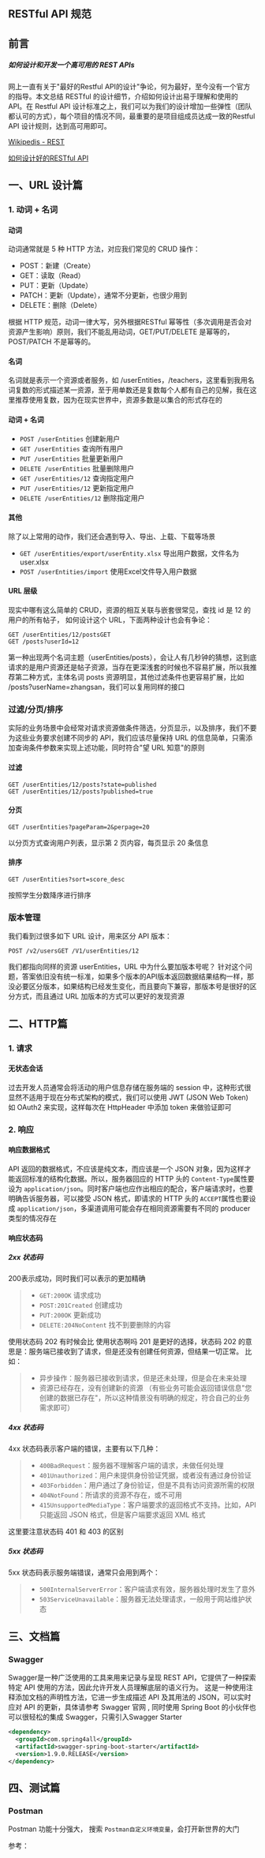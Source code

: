 ## RESTful API 规范

## 前言

##### 如何设计和开发一个高可用的 REST APIs

网上一直有关于"最好的Restful API的设计"争论，何为最好，至今没有一个官方的指导。本文总结 RESTful 的设计细节，介绍如何设计出易于理解和使用的 API。在 Restful API 设计标准之上，我们可以为我们的设计增加一些弹性（团队都认可的方式），每个项目的情况不同，最重要的是项目组成员达成一致的Restful API 设计规则，达到高可用即可。

[Wikipedis - REST](https://en.wikipedia.org/wiki/Representational_state_transfer)

[如何设计好的RESTful API](https://mp.weixin.qq.com/s/hR1TqkVzwZ_T8fuMnsM4hQ)

## 一、URL 设计篇

### 1. 动词 + 名词

#### 动词

动词通常就是 5 种 HTTP 方法，对应我们常见的 CRUD 操作：

- POST：新建（Create）
- GET：读取（Read）
- PUT：更新（Update）
- PATCH：更新（Update），通常不分更新，也很少用到
- DELETE：删除（Delete）

根据 HTTP 规范，动词一律大写，另外根据RESTful 幂等性（多次调用是否会对资源产生影响）原则，我们不能乱用动词，GET/PUT/DELETE 是幂等的，POST/PATCH 不是幂等的。

#### 名词

名词就是表示一个资源或者服务，如 /userEntities，/teachers，这里看到我用名词复数的形式描述某一资源，至于用单数还是复数每个人都有自己的见解，我在这里推荐使用复数，因为在现实世界中，资源多数是以集合的形式存在的

#### 动词 + 名词

- `POST /userEntities` 创建新用户
- `GET /userEntities` 查询所有用户
- `PUT /userEntities` 批量更新用户
- `DELETE /userEntities` 批量删除用户
- `GET /userEntities/12` 查询指定用户
- `PUT /userEntities/12` 更新指定用户
- `DELETE /userEntities/12` 删除指定用户

#### 其他

除了以上常用的动作，我们还会遇到导入、导出、上载、下载等场景

- `GET /userEntities/export/userEntity.xlsx` 导出用户数据，文件名为user.xlsx
- `POST /userEntities/import` 使用Excel文件导入用户数据

#### URL 层级

现实中哪有这么简单的 CRUD，资源的相互关联与嵌套很常见，查找 id 是 12 的用户的所有帖子， 如何设计这个 URL，下面两种设计也会有争论：

```
GET /userEntities/12/postsGET
GET /posts?userId=12
```

第一种出现两个名词主题（userEntities/posts），会让人有几秒钟的猜想，这到底请求的是用户资源还是帖子资源，当存在更深浅套的时候也不容易扩展，所以我推荐第二种方式，主体名词 posts 资源明显，其他过滤条件也更容易扩展，比如 /posts?userName=zhangsan，我们可以复用同样的接口

### 过滤/分页/排序

实际的业务场景中会经常对请求资源做条件筛选，分页显示，以及排序，我们不要为这些业务要求创建不同步的 API，我们应该尽量保持 URL 的信息简单，只需添加查询条件参数来实现上述功能，同时符合"望 URL 知意"的原则

#### 过滤

```
GET /userEntities/12/posts?state=published
GET /userEntities/12/posts?published=true
```

#### 分页

```
GET /userEntities?pageParam=2&perpage=20
```

以分页方式查询用户列表，显示第 2 页内容，每页显示 20 条信息

#### 排序

```
GET /userEntities?sort=score_desc
```

按照学生分数降序进行排序



### 版本管理

我们看到过很多如下 URL 设计，用来区分 API 版本：

```
POST /v2/usersGET /V1/userEntities/12
```

我们都指向同样的资源 userEntities，URL 中为什么要加版本号呢？ 针对这个问题，答案依旧没有统一标准，如果多个版本的API版本返回数据结果结构一样，那没必要区分版本，如果结构已经发生变化，而且要向下兼容，那版本号是很好的区分方式，而且通过 URL 加版本的方式可以更好的发现资源

## 二、HTTP篇

### 1. 请求

#### 无状态会话

过去开发人员通常会将活动的用户信息存储在服务端的 session 中，这种形式很显然不适用于现在分布式架构的模式，我们可以使用 JWT (JSON Web Token) 如 OAuth2 来实现，这样每次在 HttpHeader 中添加 token 来做验证即可

### 2. 响应

#### 响应数据格式

API 返回的数据格式，不应该是纯文本，而应该是一个 JSON 对象，因为这样才能返回标准的结构化数据。所以，服务器回应的 HTTP 头的 `Content-Type`属性要设为 `application/json`。同时客户端也应作出相应的配合，客户端请求时，也要明确告诉服务器，可以接受 JSON 格式，即请求的 HTTP 头的 `ACCEPT`属性也要设成 `application/json`，多渠道调用可能会存在相同资源需要有不同的 producer 类型的情况存在

#### 响应状态码

##### 2xx 状态码

200表示成功，同时我们可以表示的更加精确

> - `GET:200OK` 请求成功
> - `POST:201Created` 创建成功
> - `PUT:200OK` 更新成功
> - `DELETE:204NoContent` 找不到要删除的内容

使用状态码 202 有时候会比 使用状态啊吗 201 是更好的选择，状态码 202 的意思是：服务端已接收到了请求，但是还没有创建任何资源，但结果一切正常。 比如：

> - 异步操作：服务器已接收到请求，但是还未处理，但是会在未来处理
> - 资源已经存在，没有创建新的资源 （有些业务可能会返回错误信息"您创建的数据已存在"，所以这种情景没有明确的规定，符合自己的业务需求即可）

##### 4xx 状态码

4xx 状态码表示客户端的错误，主要有以下几种：

> - `400BadRequest`：服务器不理解客户端的请求，未做任何处理
> - `401Unauthorized`：用户未提供身份验证凭据，或者没有通过身份验证
> - `403Forbidden`：用户通过了身份验证，但是不具有访问资源所需的权限
> - `404NotFound`：所请求的资源不存在，或不可用
> - `415UnsupportedMediaType`：客户端要求的返回格式不支持。比如，API 只能返回 JSON 格式，但是客户端要求返回 XML 格式

这里要注意状态码 401 和 403 的区别

##### 5xx 状态码

5xx 状态码表示服务端错误，通常只会用到两个：

> - `500InternalServerError`：客户端请求有效，服务器处理时发生了意外
> - `503ServiceUnavailable`：服务器无法处理请求，一般用于网站维护状态

## 三、文档篇

### Swagger

Swagger是一种广泛使用的工具来用来记录与呈现 REST API，它提供了一种探索特定 API 使用的方法，因此允许开发人员理解底层的语义行为。 这是一种使用注释添加文档的声明性方法，它进一步生成描述 API 及其用法的 JSON，可以实时应对 API 的更新，具体请参考 Swagger 官网 , 同时使用 Spring Boot 的小伙伴也可以很轻松的集成 Swagger，只需引入Swagger Starter

```xml
<dependency>
  <groupId>com.spring4all</groupId>
  <artifactId>swagger-spring-boot-starter</artifactId>
  <version>1.9.0.RELEASE</version>
</dependency>
```

## 四、测试篇

### Postman

Postman 功能十分强大， 搜索 `Postman自定义环境变量`，会打开新世界的大门



参考：

